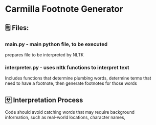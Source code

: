 # Carmilla Footnote Generator

## 🗒 Files:

### main.py - main python file, to be executed

prepares file to be interpreted by NLTK
    
### interpreter.py - uses nltk functions to interpret text

Includes functions that determine plumbing words, determine terms that need to have a footnote, then generate footnotes for those words
    
## 🈂️ Interpretation Process

Code should avoid catching words that may require background information, such as real-world locations, character names,
